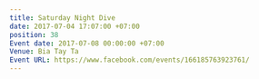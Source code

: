 ```yaml
---
title: Saturday Night Dive
date: 2017-07-04 17:07:00 +07:00
position: 38
Event date: 2017-07-08 00:00:00 +07:00
Venue: Bia Tay Ta
Event URL: https://www.facebook.com/events/166185763923761/
---
```


